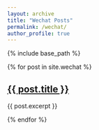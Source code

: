 ```yaml
---
layout: archive
title: "Wechat Posts"
permalink: /wechat/
author_profile: true
---
```


{% include base_path %}

{% for post in site.wechat %}
  <h2><a href="{{ post.url }}">{{ post.title }}</a></h2>
  <p>{{ post.excerpt }}</p>
{% endfor %}

